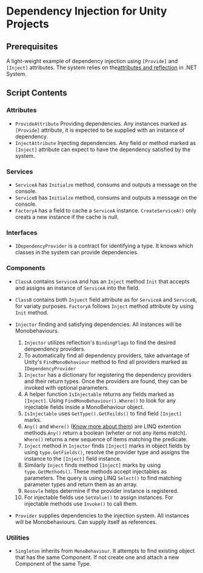 # Dependency Injection for Unity Projects

## Prerequisites

A light-weight example of dependency injection using `[Provide]` and `[Inject]` attributes.
The system relies on the[attributes and reflection](https://learn.microsoft.com/en-us/dotnet/csharp/advanced-topics/reflection-and-attributes/) in .NET System.

## Script Contents

### Attributes

- `ProvideAttribute` Providing dependencies. Any instances marked as `[Provide]` attribute, it is expected to be supplied with an instance of dependency.
- `InjectAttribute` Injecting dependencies. Any field or method marked as `[Inject]` attribute can expect to have the dependency satisfied by the system.

### Services

- `ServiceA` has `Initialze` method, consums and outputs a message on the console.
- `ServiceB` has `Initialze` method, consums and outputs a message on the console.
- `FactoryA` has a field to cache a `ServiceA` instance. `CreateServiceA()` only creats a new instance if the cache is null.

### Interfaces

- `IDependencyProvider` is a contract for identifying a type. It knows which classes in the system can provide dependencies.

### Components

- `ClassA` contains `ServiceA` and has an `Inject` method `Init` that accepts and assigns an instance of `ServiceA` into the field.
- `ClassB` contains both `Injuect` field attribute as for `ServiceA` and `ServiceB`, for variaty purposes. `FactoryA` follows `Inject` method attribute by using `Init` method.

- `Injector` finding and satisfying dependencies. All instances will be Monobehaviours.

  1. `Injector` utilizes reflection's `BindingFlags` to find the desired denpendency providers.
  2. To automatically find all dependency providers, take advantage of Unity's `FindMonoBehaviour` method to find all providers marked as `IDependencyProvider`
  3. `Injector` has a dictionary for registering the dependency providers and their return types. Once the providers are found, they can be invoked with optional parameters.
  4. A helper function `IsInjectable` returns any fields marked as `[Inject]`. Using `FindMonoBehaviour().Where()` to look for any injectable fields inside a MonoBehaviour object.
  5. `IsInjectable` uses `GetType().GetFeilds()` to find field `[Inject]` marks.
  6. `Any()` and `Where()` ([Know more about them](https://stackoverflow.com/questions/3703256/linq-extension-methods-any-vs-where-vs-exists)) are LINQ extention methods.`Any()` return a boolean (wheter or not any items match). `Where()` returns a new sequence of items matching the predicate.
  7. `Inject` method in `Injector` finds `[Inject]` marks in object fields by using `type.GetFields()`, resolve the provider type and assigns the instance to the `[Inject]` field instance.
  8. Similarly `Inject` finds method `[Inject]` marks by using `type.GetMethods()`. These methods accept injectables as parameters. The query is using LINQ `Select()` to find matching parameter types and return them as an array.
  9. `Resovle` helps determine if the provider instance is registered.
  10. For injectable fields use `SetValue()` to assign instances. For injectable methods use `Invoke()` to call them.

- `Provider` supplies dependencies to the injection system. All instances will be Monobehaviours. Can supply itself as references.

### Utilities

- `Singleton` inherits from `MonoBehaviour`. It attempts to find existing object that has the same Component. If not create one and attach a new Component of the same Type.
